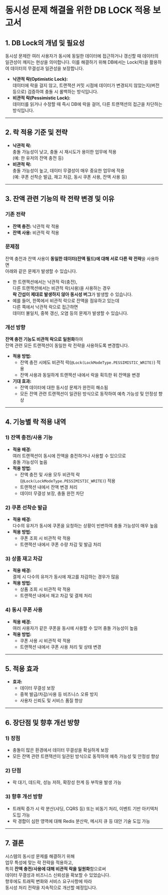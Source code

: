 # 동시성 문제 해결을 위한 DB LOCK 적용 보고서

## 1. DB Lock의 개념 및 필요성

동시성 문제란 여러 사용자가 동시에 동일한 데이터에 접근하거나 갱신할 때 데이터의 일관성이 깨지는 현상을 의미합니다. 이를 해결하기 위해 DB에서는 Lock(락)을 활용하여 데이터의 무결성과 일관성을 보장합니다.

- **낙관적 락(Optimistic Lock):**  
  데이터에 락을 걸지 않고, 트랜잭션 커밋 시점에 데이터가 변경되지 않았는지(버전 등으로) 검증하여 충돌 시 롤백하는 방식입니다.
- **비관적 락(Pessimistic Lock):**  
  데이터를 읽거나 수정할 때 즉시 DB에 락을 걸어, 다른 트랜잭션의 접근을 차단하는 방식입니다.

---

## 2. 락 적용 기준 및 전략

- **낙관적 락:**  
  충돌 가능성이 낮고, 충돌 시 재시도가 용이한 업무에 적용  
  (예: 한 유저의 잔액 충전 등)
- **비관적 락:**  
  충돌 가능성이 높고, 데이터 무결성이 매우 중요한 업무에 적용  
  (예: 쿠폰 선착순 발급, 재고 차감, 동시 쿠폰 사용, 잔액 사용 등)

---

## 3. 잔액 관련 기능의 락 전략 변경 및 이유

### 기존 전략

- **잔액 충전:** 낙관적 락 적용
- **잔액 사용:** 비관적 락 적용

### 문제점

잔액 충전과 잔액 사용이 **동일한 데이터(잔액 필드)에 대해 서로 다른 락 전략**을 사용하면  
아래와 같은 문제가 발생할 수 있습니다.

- 한 트랜잭션에서는 낙관적 락(충전),  
  다른 트랜잭션에서는 비관적 락(사용)을 사용하는 경우  
  **락 간섭이 제대로 발생하지 않아 동시성 버그**가 발생할 수 있습니다.
- 예를 들어, 한쪽에서 비관적 락으로 잔액을 점유하고 있는데  
  다른 쪽에서 낙관적 락으로 접근하면  
  데이터 불일치, 중복 갱신, 오염 등의 문제가 발생할 수 있습니다.

### 개선 방향

**잔액 충전 기능도 비관적 락으로 일원화**하여  
잔액 관련 모든 트랜잭션이 동일한 락 전략을 사용하도록 변경합니다.

- **적용 방법:**
  - 잔액 충전 시에도 비관적 락(`@Lock(LockModeType.PESSIMISTIC_WRITE)`) 적용
  - 잔액 사용과 동일하게 트랜잭션 내에서 락을 획득한 뒤 잔액을 변경
- **기대 효과:**
  - 잔액 데이터에 대한 동시성 문제가 완전히 해소됨
  - 모든 잔액 관련 트랜잭션이 일관된 방식으로 동작하여 예측 가능성 및 안정성 향상

---

## 4. 기능별 락 적용 내역

### 1) 잔액 충전/사용 기능

- **적용 배경:**  
  여러 트랜잭션이 동시에 잔액을 충전하거나 사용할 수 있으므로  
  충돌 가능성이 높음
- **적용 방법:**
  - 잔액 충전 및 사용 모두 비관적 락(`@Lock(LockModeType.PESSIMISTIC_WRITE)`) 적용
  - 트랜잭션 내에서 잔액 변경 처리
  - 데이터 무결성 보장, 충돌 완전 차단

### 2) 쿠폰 선착순 발급

- **적용 배경:**  
  다수의 유저가 동시에 쿠폰을 요청하는 상황이 빈번하여 충돌 가능성이 매우 높음
- **적용 방법:**
  - 쿠폰 조회 시 비관적 락 적용
  - 트랜잭션 내에서 쿠폰 수량 차감 및 발급 처리

### 3) 상품 재고 차감

- **적용 배경:**  
  결제 시 다수의 유저가 동시에 재고를 차감하는 경우가 많음
- **적용 방법:**
  - 상품 조회 시 비관적 락 적용
  - 트랜잭션 내에서 재고 차감 및 결제 처리

### 4) 동시 쿠폰 사용

- **적용 배경:**  
  여러 사용자가 같은 쿠폰을 동시에 사용할 수 있어 충돌 가능성이 높음
- **적용 방법:**
  - 쿠폰 사용 시 비관적 락 적용
  - 트랜잭션 내에서 쿠폰 사용 처리 및 상태 변경

---

## 5. 적용 효과
- **효과:**
  - 데이터 무결성 보장
  - 중복 발급/차감/사용 등 비즈니스 오류 방지
  - 사용자 신뢰도 및 서비스 품질 향상

---

## 6. 장단점 및 향후 개선 방향

### 1) 장점

- 충돌이 많은 환경에서 데이터 무결성을 확실하게 보장
- 모든 잔액 관련 트랜잭션이 일관된 방식으로 동작하여 예측 가능성 및 안정성 향상

### 2) 단점

- 락 대기, 데드락, 성능 저하, 확장성 한계 등 부작용 발생 가능

### 3) 향후 개선 방향

- 트래픽 증가 시 락 분산(샤딩, CQRS 등) 또는 비동기 처리, 이벤트 기반 아키텍처 도입 가능
- 락 경합이 심한 영역에 대해 Redis 분산락, 메시지 큐 등 대안 기술 도입 가능

---

## 7. 결론

시스템의 동시성 문제를 해결하기 위해  
업무 특성에 맞는 락 전략을 적용하고,  
특히 **잔액 충전/사용에 대해 비관적 락을 일원화**함으로써  
데이터 무결성과 비즈니스 신뢰성을 확보할 수 있었습니다.  
향후에도 트래픽 변화와 서비스 요구사항에 따라  
동시성 처리 전략을 지속적으로 개선할 예정입니다.
